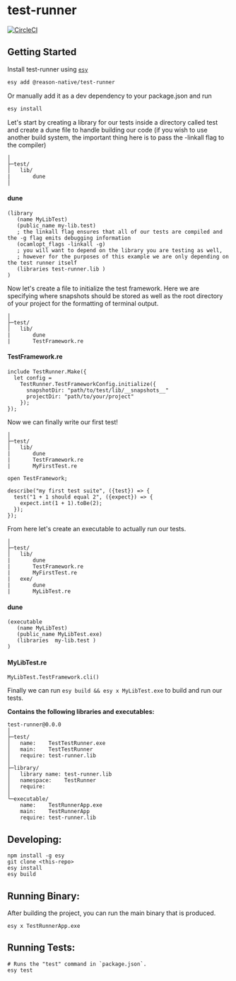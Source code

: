 # test-runner


[![CircleCI](https://circleci.com/gh/yourgithubhandle/test-runner/tree/master.svg?style=svg)](https://circleci.com/gh/yourgithubhandle/test-runner/tree/master)

## Getting Started

Install test-runner using [`esy`](https://esy.sh/)

```bash
esy add @reason-native/test-runner
```

Or manually add it as a dev dependency to your package.json and run
```bash
esy install
```

Let's start by creating a library for our tests inside a directory called test and create a dune file to handle building our code (if you wish to use another build system, the important thing here is to pass the -linkall flag to the compiler)
```
│
├─test/
│   lib/
|       dune
│
```

#### dune
```
(library
   (name MyLibTest)
   (public_name my-lib.test)
   ; the linkall flag ensures that all of our tests are compiled and the -g flag emits debugging information
   (ocamlopt_flags -linkall -g)
   ; you will want to depend on the library you are testing as well,
   ; however for the purposes of this example we are only depending on the test runner itself
   (libraries test-runner.lib )
)
```

Now let's create a file to initialize the test framework. Here we are specifying where snapshots should be stored as well as the root directory of your project for the formatting of terminal output.
```
│
├─test/
│   lib/
|       dune
|       TestFramework.re
```

#### TestFramework.re
```reason
include TestRunner.Make({
  let config =
    TestRunner.TestFrameworkConfig.initialize({
      snapshotDir: "path/to/test/lib/__snapshots__"
      projectDir: "path/to/your/project"
    });
});
```

Now we can finally write our first test!
```
│
├─test/
│   lib/
|       dune
|       TestFramework.re
|       MyFirstTest.re
```

```reason
open TestFramework;

describe("my first test suite", ({test}) => {
  test("1 + 1 should equal 2", ({expect}) => {
    expect.int(1 + 1).toBe(2);
  });
});
```

From here let's create an executable to actually run our tests.
```
│
├─test/
│   lib/
|       dune
|       TestFramework.re
|       MyFirstTest.re
|   exe/
|       dune
|       MyLibTest.re
```

#### dune
```
(executable
   (name MyLibTest)
   (public_name MyLibTest.exe)
   (libraries  my-lib.test )
)
```

#### MyLibTest.re
```reason
MyLibTest.TestFramework.cli()
```

Finally we can run `esy build && esy x MyLibTest.exe` to build and run our tests.


**Contains the following libraries and executables:**

```
test-runner@0.0.0
│
├─test/
│   name:    TestTestRunner.exe
│   main:    TestTestRunner
│   require: test-runner.lib
│
├─library/
│   library name: test-runner.lib
│   namespace:    TestRunner
│   require:
│
└─executable/
    name:    TestRunnerApp.exe
    main:    TestRunnerApp
    require: test-runner.lib
```

## Developing:

```
npm install -g esy
git clone <this-repo>
esy install
esy build
```

## Running Binary:

After building the project, you can run the main binary that is produced.

```
esy x TestRunnerApp.exe
```

## Running Tests:

```
# Runs the "test" command in `package.json`.
esy test
```
